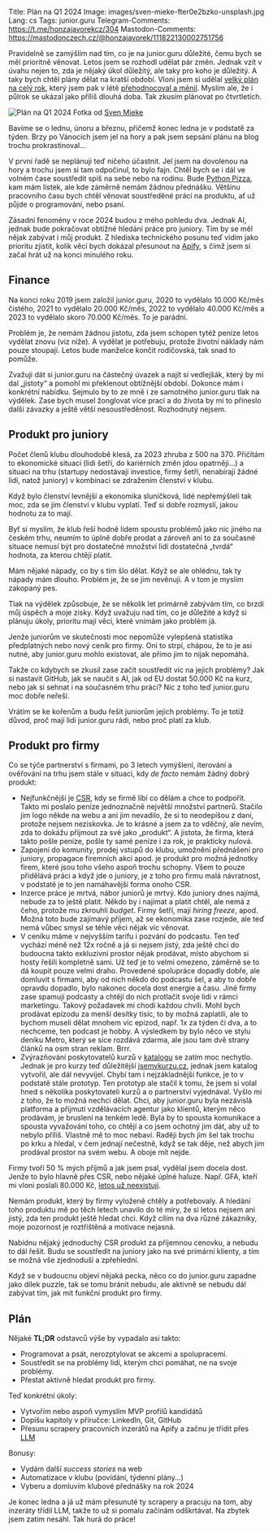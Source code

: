 Title: Plán na Q1 2024
Image: images/sven-mieke-fter0e2bzko-unsplash.jpg
Lang: cs
Tags: junior.guru
Telegram-Comments: https://t.me/honzajavorekcz/304
Mastodon-Comments: https://mastodonczech.cz/@honzajavorek/111822130002751756

Pravidelně se zamýšlím nad tím, co je na junior.guru důležité, čemu bych se měl prioritně věnovat.
Letos jsem se rozhodl udělat pár změn.
Jednak vzít v úvahu nejen to, zda je nějaký úkol důležitý, ale taky pro koho je důležitý.
A taky bych chtěl plány dělat na kratší období.
Vloni jsem si udělal [velký plán na celý rok]({filename}2022-12-26_strategie-na-2023.md), který jsem pak v létě [přehodnocoval a měnil]({filename}2023-08-07_letni-pit-stop.md).
Myslím ale, že i půlrok se ukázal jako příliš dlouhá doba.
Tak zkusím plánovat po čtvrtletích.

![Plán na Q1 2024]({static}/images/sven-mieke-fter0e2bzko-unsplash.jpg)
Fotka od [Sven Mieke](https://unsplash.com/@sxoxm)

Bavíme se o lednu, únoru a březnu, přičemž konec ledna je v podstatě za týden.
Brzy po Vánocích jsem jel na hory a pak jsem sepsání plánu na blog trochu prokrastinoval…

V první řadě se neplánuji teď ničeho účastnit.
Jel jsem na dovolenou na hory a trochu jsem si tam odpočinul, to bylo fajn.
Chtěl bych se i dál ve volném čase soustředit spíš na sebe nebo na rodinu.
Bude [Python Pizza](https://prague.python.pizza/), kam mám lístek, ale kde záměrně nemám žádnou přednášku.
Většinu pracovního času bych chtěl věnovat soustředěné práci na produktu, ať už půjde o programování, nebo psaní.

Zásadní fenomény v roce 2024 budou z mého pohledu dva.
Jednak AI, jednak bude pokračovat obtížné hledání práce pro juniory.
Tím by se měl nějak zabývat i můj produkt.
Z hlediska technického posunu teď vidím jako prioritu zjistit, kolik věcí bych dokázal přesunout na [Apify](https://apify.com/), s čímž jsem si začal hrát už na konci minulého roku.

## Finance

Na konci roku 2019 jsem založil junior.guru, 2020 to vydělalo 10.000 Kč/měs čistého, 2021 to vydělalo 20.000 Kč/měs, 2022 to vydělalo 40.000 Kč/měs a 2023 to vydělalo skoro 70.000 Kč/měs.
To je parádní.

Problém je, že nemám žádnou jistotu, zda jsem schopen tytéž peníze letos vydělat znovu (viz níže).
A vydělat je potřebuju, protože životní náklady nám pouze stoupají.
Letos bude manželce končit rodičovská, tak snad to pomůže.

Zvažuji dát si junior.guru na částečný úvazek a najít si vedlejšák, který by mi dal „jistoty“ a pomohl mi překlenout obtížnější období.
Dokonce mám i konkrétní nabídku.
Sejmulo by to ze mně i ze samotného junior.guru tlak na výdělek.
Zase bych musel žonglovat více prací a do života by mi to přineslo další závazky a ještě větší nesoustředěnost.
Rozhodnutý nejsem.

## Produkt pro juniory

Počet členů klubu dlouhodobě klesá, za 2023 zhruba z 500 na 370.
Přičítám to ekonomické situaci (lidi šetří, do kariérních změn jdou opatrněji…) a situaci na trhu (startupy nedostávají investice, firmy šetří, nenabírají žádné lidi, natož juniory) v kombinaci se zdražením členství v klubu.

Když bylo členství levnější a ekonomika sluníčková, lidé nepřemýšleli tak moc, zda se jim členství v klubu vyplatí.
Teď si dobře rozmyslí, jakou hodnotu za to mají.

Byť si myslím, že klub řeší hodně lidem spoustu problémů jako nic jiného na českém trhu, neumím to úplně dobře prodat a zároveň ani to za současné situace nemusí být pro dostatečné množství lidí dostatečná „tvrdá“ hodnota, za kterou chtějí platit.

Mám nějaké nápady, co by s tím šlo dělat.
Když se ale ohlédnu, tak ty nápady mám dlouho.
Problém je, že se jim nevěnuji.
A v tom je myslím zakopaný pes.

Tlak na výdělek způsobuje, že se několik let primárně zabývám tím, co brzdí můj úspěch a moje zisky.
Když uvažuju nad tím, co je důležité a když si plánuju úkoly, prioritu mají věci, které vnímám jako problém já.

Jenže juniorům ve skutečnosti moc nepomůže vylepšená statistika předplatných nebo nový ceník pro firmy.
Oni to strpí, chápou, že to je asi nutné, aby junior.guru mohlo existovat, ale přímo jim to nijak nepomáhá.

Takže co kdybych se zkusil zase začít soustředit víc na jejich problémy?
Jak si nastavit GitHub, jak se naučit s AI, jak od EU dostat 50.000 Kč na kurz, nebo jak si sehnat i na současném trhu práci?
Nic z toho teď junior.guru moc dobře neřeší.

Vrátím se ke kořenům a budu řešit juniorům jejich problémy.
To je totiž důvod, proč mají lidi junior.guru rádi, nebo proč platí za klub.

## Produkt pro firmy

Co se týče partnerství s firmami, po 3 letech vymýšlení, iterování a ověřování na trhu jsem stále v situaci, kdy _de facto_ nemám žádný dobrý produkt:

-   Nejfunkčnější je [CSR](https://cs.wikipedia.org/wiki/Spole%C4%8Densk%C3%A1_odpov%C4%9Bdnost_firem), kdy se firmě líbí co dělám a chce to podpořit.
    Takto mi poslalo peníze jednoznačně největší množství partnerů.
    Stačilo jim logo někde na webu a ani jim nevadilo, že si to neodepíšou z daní, protože nejsem neziskovka.
    Je to krásné a jsem za to vděčný, ale nevím, zda to dokážu přijmout za své jako „produkt“.
    A jistota, že firma, která takto pošle peníze, pošle ty samé peníze i za rok, je prakticky nulová.
-   Zapojení do komunity, prodej vstupů do klubu, umožnění přednášení pro juniory, propagace firemních akcí apod. je produkt pro možná jednotky firem, které jsou toho všeho aspoň trochu schopny.
    Všem to pouze přidělává práci a když jde o juniory, je z toho pro firmu malá návratnost, v podstatě je to jen namáhavější forma onoho CSR.
-   Inzerce práce je mrtvá, nábor juniorů je mrtvý.
    Kdo juniory dnes najímá, nebude za to ještě platit.
    Někdo by i najímat a platit chtěl, ale nemá z čeho, protože mu zkrouhli _budget_.
    Firmy šetří, mají _hiring freeze_, apod.
    Možná toto bude zajímavý příjem, až se ekonomika zase rozjede, ale teď nemá vůbec smysl se téhle věci nějak víc věnovat.
-   V ceníku máme v nejvyšším tarifu i pozvání do podcastu.
    Ten teď vychází méně než 12x ročně a já si nejsem jistý, zda ještě chci do budoucna takto exkluzivní prostor nějak prodávat, místo abychom si hosty řešili kompletně sami.
    Už teď je to velmi omezeno, záměrně se to dá koupit pouze velmi draho.
    Provedené spolupráce dopadly dobře, ale domluvit s firmami, aby od nich někdo do podcastu šel, a aby to dobře opravdu dopadlo, bylo nakonec docela dost energie a času.
    Jiné firmy zase spamují podcasty a chtějí do nich protlačit svoje lidi v rámci marketingu.
    Takový požadavek mi chodí každou chvíli.
    Mohl bych prodávat epizodu za menší desítky tisíc, to by možná zaplatili, ale to bychom museli dělat mnohem víc epizod, např. 1x za týden či dva, a to nechceme, ten podcast je hobby.
    A výsledkem by bylo něco ve stylu deníku Metro, který se sice rozdává zdarma, ale jsou tam dvě strany článků na osm stran reklam.
    Brrr.
-   Zvýrazňování poskytovatelů kurzů v [katalogu](https://junior.guru/courses/) se zatím moc nechytlo.
    Jednak je pro kurzy teď důležitější [jsemvkurzu.cz](http://jsemvkurzu.cz), jednak jsem katalog vytvořil, ale dál nevyvíjel.
    Chybí tam i nejzákladnější funkce, je to v podstatě stále prototyp.
    Ten prototyp ale stačil k tomu, že jsem si volal hned s několika poskytovateli kurzů a o partnerství vyjednával.
    Vyšlo mi z toho, že to možná nechci dělat.
    Chci, aby junior.guru byla nezávislá platforma a přijmutí vzdělávacích agentur jako klientů, kterým něco prodávám, je bruslení na tenkém ledě.
    Byla by to spousta komunikace a spousta vyvažování toho, co chtějí a co jsem ochotný jim dát, aby už to nebylo příliš.
    Vlastně mě to moc nebaví.
    Raději bych jim šel tak trochu po krku a hledal, v čem jednají nečestně, když se tak děje, než abych jim prodával prostor na svém webu.
    A oboje mít nejde.

Firmy tvoří 50 % mých příjmů a jak jsem psal, vydělal jsem docela dost.
Jenže to bylo hlavně přes CSR, nebo nějaké úplné haluze.
Např. GFA, kteří mi vloni poslali 80.000 Kč, [letos už neexistují](https://www.greenfoxacademy.cz/post/nas-pribeh-je-u-konce).

Nemám produkt, který by firmy vyloženě chtěly a potřebovaly.
A hledání toho produktu mě po těch letech unavilo do té míry, že si letos nejsem ani jistý, zda ten produkt ještě hledat chci.
Když cílím na dva různé zákazníky, moje pozornost je roztříštěná a motivace nejasná.

Nabídnu nějaký jednoduchý CSR produkt za příjemnou cenovku, a nebudu to dál řešit.
Budu se soustředit na juniory jako na své primární klienty, a tím se možná vše zjednoduší a zpřehlední.

Když se v budoucnu objeví nějaká pecka, něco co do junior.guru zapadne jako dílek puzzle, tak se tomu bránit nebudu, ale aktivně se nebudu dál zabývat tím, jak mít funkční produkt pro firmy.

## Plán

Nějaké **TL;DR** odstavců výše by vypadalo asi takto:

-   Programovat a psát, nerozptylovat se akcemi a spolupracemi.
-   Soustředit se na problémy lidí, kterým chci pomáhat, ne na svoje problémy.
-   Přestat aktivně hledat produkt pro firmy.

Teď konkrétní úkoly:

-   Vytvořím nebo aspoň vymyslím MVP profilů kandidátů
-   Dopíšu kapitoly v příručce: LinkedIn, Git, GitHub
-   Přesunu scrapery pracovních inzerátů na Apify a začnu je třídit přes [LLM](https://en.wikipedia.org/wiki/Large_language_model)

Bonusy:

-   Vydám další _success stories_ na web
-   Automatizace v klubu (povídání, týdenní plány…)
-   Vyberu a domluvím klubové přednášky na rok 2024

Je konec ledna a já už mám přesunuté ty scrapery a pracuju na tom, aby inzeráty třídil LLM, takže to už si pomalu začínám odškrtávat.
Na zbytek jsem zatím nesáhl.
Tak hurá do práce!
